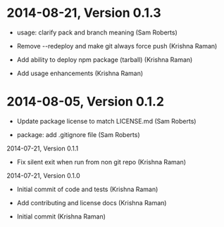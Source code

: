 2014-08-21, Version 0.1.3
=========================

 * usage: clarify pack and branch meaning (Sam Roberts)

 * Remove --redeploy and make git always force push (Krishna Raman)

 * Add ability to deploy npm package (tarball) (Krishna Raman)

 * Add usage enhancements (Krishna Raman)


2014-08-05, Version 0.1.2
=========================

 * Update package license to match LICENSE.md (Sam Roberts)

 * package: add .gitignore file (Sam Roberts)


2014-07-21, Version 0.1.1

* Fix silent exit when run from non git repo (Krishna Raman)


2014-07-21, Version 0.1.0

* Initial commit of code and tests (Krishna Raman)

* Add contributing and license docs (Krishna Raman)

* Initial commit (Krishna Raman)

